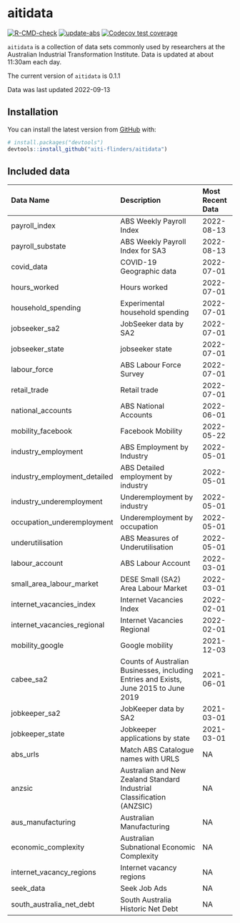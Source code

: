
<!-- README.md is generated from README.Rmd. Please edit that file -->

# aitidata

<!-- badges: start -->

[![R-CMD-check](https://github.com/aiti-flinders/aitidata/actions/workflows/R-CMD-check.yaml/badge.svg?branch=data_prep)](https://github.com/aiti-flinders/aitidata/actions/workflows/R-CMD-check.yaml)
[![update-abs](https://github.com/aiti-flinders/aitidata/workflows/update-abs/badge.svg)](https://github.com/aiti-flinders/aitidata/actions)
[![Codecov test
coverage](https://codecov.io/gh/aiti-flinders/aitidata/branch/master/graph/badge.svg)](https://app.codecov.io/gh/aiti-flinders/aitidata?branch=master)
<!-- badges: end -->

`aitidata` is a collection of data sets commonly used by researchers at
the Australian Industrial Transformation Institute. Data is updated at
about 11:30am each day.

The current version of `aitidata` is 0.1.1

Data was last updated 2022-09-13

## Installation

You can install the latest version from [GitHub](https://github.com/)
with:

``` r
# install.packages("devtools")
devtools::install_github("aiti-flinders/aitidata")
```

## Included data

| Data Name                      | Description                                                                           | Most Recent Data |
| :----------------------------- | :------------------------------------------------------------------------------------ | :--------------- |
| payroll\_index                 | ABS Weekly Payroll Index                                                              | 2022-08-13       |
| payroll\_substate              | ABS Weekly Payroll Index for SA3                                                      | 2022-08-13       |
| covid\_data                    | COVID-19 Geographic data                                                              | 2022-07-01       |
| hours\_worked                  | Hours worked                                                                          | 2022-07-01       |
| household\_spending            | Experimental household spending                                                       | 2022-07-01       |
| jobseeker\_sa2                 | JobSeeker data by SA2                                                                 | 2022-07-01       |
| jobseeker\_state               | jobseeker state                                                                       | 2022-07-01       |
| labour\_force                  | ABS Labour Force Survey                                                               | 2022-07-01       |
| retail\_trade                  | Retail trade                                                                          | 2022-07-01       |
| national\_accounts             | ABS National Accounts                                                                 | 2022-06-01       |
| mobility\_facebook             | Facebook Mobility                                                                     | 2022-05-22       |
| industry\_employment           | ABS Employment by Industry                                                            | 2022-05-01       |
| industry\_employment\_detailed | ABS Detailed employment by industry                                                   | 2022-05-01       |
| industry\_underemployment      | Underemployment by industry                                                           | 2022-05-01       |
| occupation\_underemployment    | Underemployment by occupation                                                         | 2022-05-01       |
| underutilisation               | ABS Measures of Underutilisation                                                      | 2022-05-01       |
| labour\_account                | ABS Labour Account                                                                    | 2022-03-01       |
| small\_area\_labour\_market    | DESE Small (SA2) Area Labour Market                                                   | 2022-03-01       |
| internet\_vacancies\_index     | Internet Vacancies Index                                                              | 2022-02-01       |
| internet\_vacancies\_regional  | Internet Vacancies Regional                                                           | 2022-02-01       |
| mobility\_google               | Google mobility                                                                       | 2021-12-03       |
| cabee\_sa2                     | Counts of Australian Businesses, including Entries and Exists, June 2015 to June 2019 | 2021-06-01       |
| jobkeeper\_sa2                 | JobKeeper data by SA2                                                                 | 2021-03-01       |
| jobkeeper\_state               | Jobkeeper applications by state                                                       | 2021-03-01       |
| abs\_urls                      | Match ABS Catalogue names with URLS                                                   | NA               |
| anzsic                         | Australian and New Zealand Standard Industrial Classification (ANZSIC)                | NA               |
| aus\_manufacturing             | Australian Manufacturing                                                              | NA               |
| economic\_complexity           | Australian Subnational Economic Complexity                                            | NA               |
| internet\_vacancy\_regions     | Internet vacancy regions                                                              | NA               |
| seek\_data                     | Seek Job Ads                                                                          | NA               |
| south\_australia\_net\_debt    | South Australia Historic Net Debt                                                     | NA               |
